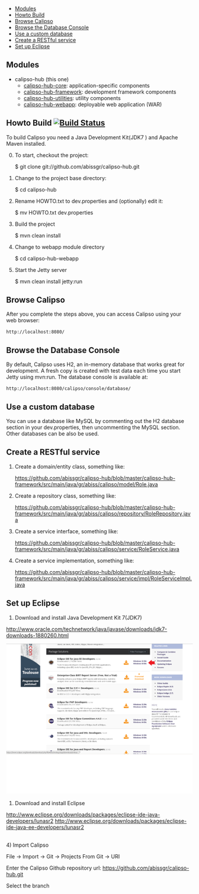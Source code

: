 
- [Modules](#modules)
- [Howto Build](#howto-build)
- [Browse Calipso](#browse-calipso)
- [Browse the Database Console](#browse-the-database-console)
- [Use a custom database](#use-a-custom-database)
- [Create a RESTful service](#create-a-service)
- [Set up Eclipse](#set-up-eclipse)

## Modules
- calipso-hub (this one)
    - [calipso-hub-core]: application-specific components
    - [calipso-hub-framework]: development framework components
    - [calipso-hub-utilities]: utility components
    - [calipso-hub-webapp]: deployable web application (WAR)

## Howto Build [![Build Status](https://travis-ci.org/abissgr/calipso-hub.png?branch=master)](https://travis-ci.org/abissgr/calipso-hub)

To build Calipso you need a Java Development Kit(JDK7 ) and Apache Maven installed. 

0) To start, checkout the project:

    $ git clone git://github.com/abissgr/calipso-hub.git

1) Change to the project base directory:

    $ cd calipso-hub

2) Rename HOWTO.txt to dev.properties and (optionally) edit it: 

    $ mv HOWTO.txt dev.properties

3) Build the project 

    $ mvn clean install

4) Change to webapp module directory 

    $ cd calipso-hub-webapp

5) Start the Jetty server 

    $ mvn clean install jetty:run
    
## Browse Calipso

After you complete the steps above, you can access Calipso using your web browser: 

    http://localhost:8080/
    
## Browse the Database Console 

By default, Calipso uses H2, an in-memory database that works great for development.
A fresh copy is created with test data each time you start Jetty using mvn:run. 
The database console is available at: 

	http://localhost:8080/calipso/console/database/
	

## Use a custom database 

You can use a database like MySQL by commenting out the H2 database section in your dev.properties, 
then uncommenting the MySQL section. Other databases can be also be used.  
    

## Create a RESTful service

1) Create a domain/entity class, something like:

    https://github.com/abissgr/calipso-hub/blob/master/calipso-hub-framework/src/main/java/gr/abiss/calipso/model/Role.java

2) Create a repository class, something like:

    https://github.com/abissgr/calipso-hub/blob/master/calipso-hub-framework/src/main/java/gr/abiss/calipso/repository/RoleRepository.java
    
3) Create a service interface, something like:

    https://github.com/abissgr/calipso-hub/blob/master/calipso-hub-framework/src/main/java/gr/abiss/calipso/service/RoleService.java    
    
   
4) Create a service implementation, something like:

    https://github.com/abissgr/calipso-hub/blob/master/calipso-hub-framework/src/main/java/gr/abiss/calipso/service/impl/RoleServiceImpl.java

[calipso-hub-core]:calipso-hub-core
[calipso-hub-framework]:calipso-hub-framework
[calipso-hub-utilities]:calipso-hub-utilities
[calipso-hub-webapp]:calipso-hub-webapp

## Set up Eclipse

1) Download and install Java Development Kit 7(JDK7)

http://www.oracle.com/technetwork/java/javase/downloads/jdk7-downloads-1880260.html

![alt tag](https://github.com/abissgr/calipso-hub/blob/master/src/main/site/img/devtutorial/1.%20ECLIPSE%5B1%5D.png)

1) Download and install Eclipse

http://www.eclipse.org/downloads/packages/eclipse-ide-java-developers/lunasr2
http://www.eclipse.org/downloads/packages/eclipse-ide-java-ee-developers/lunasr2

\
4) Import Calipso

File -> Import -> Git -> Projects From Git -> URI

Enter the Calipso Github repository url: https://github.com/abissgr/calipso-hub.git

Select the branch
